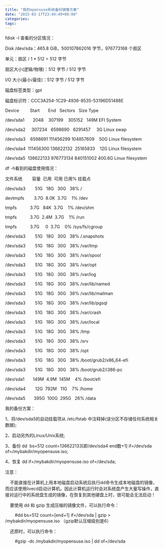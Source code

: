 ```yaml
---
title: "我的opensuse系统备份镜像方案"
date: "2015-03-17T23:49:49+08:00"
categories:
tags:
---
```


                                            
fdisk -l 查看的分区情况：


Disk /dev/sda：465.8 GiB，500107862016 字节，976773168 个扇区

单元：扇区 / 1 * 512 = 512 字节

扇区大小(逻辑/物理)：512 字节 / 512 字节

I/O 大小(最小/最佳)：512 字节 / 512 字节

磁盘标签类型：gpt

磁盘标识符：CCC3A254-1C29-4936-8535-53196D51488E


Device         Start       End   Sectors   Size Type

/dev/sda1       2048    307199    305152   149M EFI System

/dev/sda2     307234   6598690   6291457     3G Linux swap

/dev/sda3    6598691 111456299 104857609    50G Linux filesystem

/dev/sda4  111456300 136622132  25165833    12G Linux filesystem

/dev/sda5  136622133 976773134 840151002 400.6G Linux filesystem


df -h看到的磁盘使用情况：


文件系统        容量  已用  可用 已用% 挂载点

/dev/sda3        51G   18G   30G   38% /

devtmpfs        3.7G  8.0K  3.7G    1% /dev

tmpfs           3.7G   84K  3.7G    1% /dev/shm

tmpfs           3.7G  2.4M  3.7G    1% /run

tmpfs           3.7G     0  3.7G    0% /sys/fs/cgroup

/dev/sda3        51G   18G   30G   38% /.snapshots

/dev/sda3        51G   18G   30G   38% /var/tmp

/dev/sda3        51G   18G   30G   38% /var/spool

/dev/sda3        51G   18G   30G   38% /var/opt

/dev/sda3        51G   18G   30G   38% /var/log

/dev/sda3        51G   18G   30G   38% /var/lib/named

/dev/sda3        51G   18G   30G   38% /var/lib/mailman

/dev/sda3        51G   18G   30G   38% /var/lib/pgsql

/dev/sda3        51G   18G   30G   38% /var/crash

/dev/sda3        51G   18G   30G   38% /usr/local

/dev/sda3        51G   18G   30G   38% /tmp

/dev/sda3        51G   18G   30G   38% /srv

/dev/sda3        51G   18G   30G   38% /opt

/dev/sda3        51G   18G   30G   38% /boot/grub2/x86_64-efi

/dev/sda3        51G   18G   30G   38% /boot/grub2/i386-pc

/dev/sda1       149M  4.9M  145M    4% /boot/efi

/dev/sda4        12G  792M   11G    7% /home

/dev/sda5       395G  100G  295G   26% /data


我的备份方案：

1、将/dev/sda5的自动挂载项从 /etc/fstab 中注释掉(该分区不存储任何系统相关数据);

2、启动另外的Linux/Unix系统;

3、备份 dd  bs=512 count=136622133[即/dev/sda4 end数+1] if=/dev/sda of=/mybakdir/myopensuse.iso;

4、恢复 dd if=/mybakdir/myopensuse.iso of=/dev/sda;


注意：

    不能直接在计算机上用本地磁盘启动系统后执行dd命令生成本地磁盘的镜像，而应该使用livecd启动计算机。因此计算机运行时会对系统盘产生大量写操作，直接对运行中的系统盘生成的镜像，在恢复到其他硬盘上时，很可能会无法启动！


    要使用 dd 和 gzip 生成压缩的镜像文件，可以执行命令：

        #dd bs=512 count=[end+1] if=/dev/sda | gzip > /mybakdir/myopensuse.iso （gzip默认压缩级别是6）

    还原时，可以执行命令：

        #gzip -dc /mybakdir/myopensuse.iso | dd of=/dev/sda



